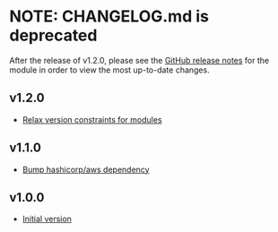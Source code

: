 # NOTE: CHANGELOG.md is deprecated

After the release of v1.2.0, please see the [GitHub release notes](https://github.com/babbel/terraform-aws-acm-global-and-regional/releases)
for the module in order to view the most up-to-date changes.

## v1.2.0

- [Relax version constraints for modules](https://github.com/babbel/terraform-aws-acm-global-and-regional/pull/11)

## v1.1.0

- [Bump hashicorp/aws dependency](https://github.com/babbel/terraform-aws-acm-global-and-regional/pull/3)

## v1.0.0

- [Initial version](https://github.com/babbel/terraform-aws-acm-global-and-regional/pull/1)

